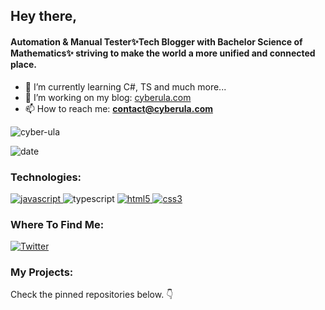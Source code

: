 <h2>Hey there,</h2>
<h4> Automation & Manual Tester✨Tech Blogger with Bachelor Science of Mathematics✨ striving to make the world a more unified and connected place. </h4>


- 🌱 I’m currently learning C#, TS and much more...
- 🔭 I’m working on my blog: [cyberula.com](https://cyberula.com)
- 📫 How to reach me: **contact@cyberula.com**

<p align="left"> <img src="https://komarev.com/ghpvc/?username=cyber-ulap&label=Profile%20views&color=0e75b6&style=flat" alt="cyber-ula" /> </p>
<p align="left"><img src="https://badgen.net/https/cal-badge-icd0onfvrxx6.runkit.sh" alt="date"/></p>

<h3 align="left">Technologies:</h3>

<p align="left">

<a href="https://developer.mozilla.org/en-US/docs/Web/JavaScript" target="_blank"> 
<img src="https://img.shields.io/badge/JavaScript-F7DF1E?style=for-the-badge&logo=javascript&logoColor=black" alt="javascript" /> </a> 
<img src="https://img.shields.io/badge/Typescript-1e90ff?style=for-the-badge&logo=typescript&logoColor=white" alt="typescript" /> </a> 
<a href="https://www.w3.org/html/" target="_blank"> <img src="https://img.shields.io/badge/HTML5-E34F26?style=for-the-badge&logo=html5&logoColor=white" alt="html5" /> </a>
<a href="https://www.w3schools.com/css/" target="_blank"> <img src="https://img.shields.io/badge/CSS3-1572B6?style=for-the-badge&logo=css3&logoColor=white" alt="css3" /> </a>
 
 </a>

</p>

<!--
</br>
<a href="https://github.com/cyber-ula">
  <img align="left" width="450" src="https://github-readme-stats.vercel.app/api?username=cyber-ula&count_private=true&show_icons=true&theme=onedark&hide=stars" alt="cyber-ula's GitHub stats" />
</a>
 </br>
<a href="https://github.com/cyber-ula">
  <img align="right" width="350" src="https://github-readme-stats.vercel.app/api/top-langs/?username=cyber-ula&layout=compact&theme=react" alt="Top languages" />
</br>
-->
<h3>Where To Find Me:</h3>
<!-- <p>
<p><a href="https://github.com/cyber-ula" target="_blank"><img alt="Github" src="https://img.shields.io/badge/GitHub-%2312100E.svg?&style=for-the-badge&logo=Github&logoColor=white" /></a>--> <a href="https://twitter.com/cyber_ula" target="_blank"><img alt="Twitter" src="https://img.shields.io/badge/twitter-%231DA1F2.svg?&style=for-the-badge&logo=twitter&logoColor=white" /></a> 
</p> 


<h3>My Projects:</h3>
<p>
Check the pinned repositories below. 👇
</p>
<!--
**cyber-ula/cyber-ula** is a ✨ _special_ ✨ repository because its `README.md` (this file) appears on your GitHub profile.

Here are some ideas to get you started:

- 🔭 I’m currently working on ...
- 🌱 I’m currently learning ...
- 👯 I’m looking to collaborate on ...
- 🤔 I’m looking for help with ...
- 💬 Ask me about ...
- 📫 How to reach me: ...
- 😄 Pronouns: ...
- ⚡ Fun fact: ...
-->
